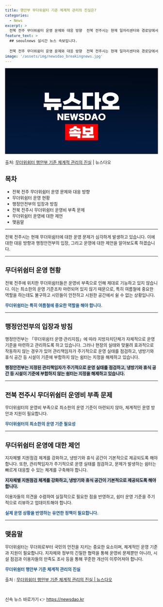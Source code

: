```yaml
---
title: 행안부 무더위쉼터 기준 체계적 관리의 진실은?
categories:
  - News
excerpt: >
  전북 전주 무더위쉼터 운영 문제와 대응 방향  전북 전주시는 현재 일자리센터와 경로당에서 운영 중인 무더위쉼…
feature_text: >
  ## seoulnews 실시간 뉴스 속보입니다.

  전북 전주 무더위쉼터 운영 문제와 대응 방향  전북 전주시는 현재 일자리센터와 경로당에서 운영 중인 무더위쉼…
image: '/assets/img/newsdao_breakingnews.jpg'
---
```


![뉴스다오 속보](/assets/img/newsdao_breakingnews.jpg)

<p>출처: <a href="https://newsdao.kr/4588" rel="dofollow">무더위쉼터 행안부 기준 체계적 관리의 진실</a> | 뉴스다오</p>

<h2 data-ke-size="size26">목차</h2>
<ul>
    <li>전북 전주 무더위쉼터 운영 문제와 대응 방향</li>
    <li>무더위쉼터 운영 현황</li>
    <li>행정안전부의 입장과 방침</li>
    <li>전북 전주시 무더위쉼터 운영비 부족 문제</li>
    <li>무더위쉼터 운영에 대한 제언</li>
    <li>맺음말</li>
</ul>
<hr>
<p data-ke-size="size16">전북 전주시는 현재 무더위쉼터에 대한 운영 문제가 심각하게 발생하고 있습니다. 이에 대한 대응 방향과 행정안전부의 입장, 그리고 운영에 대한 제언을 알아보도록 하겠습니다.</p>
<hr>

<h2 data-ke-size="size26">무더위쉼터 운영 현황</h2>
<p>전북 전주에 위치한 무더위쉼터들은 운영비 부족으로 인해 제대로 기능하고 있지 않습니다. 이는 최소한의 운영 기준조차 마련되어 있지 않기 때문으로, 특히 여름철에 중요한 역할을 하는데도 불구하고 시민들이 안전하고 시원한 공간에서 쉴 수 없는 상황입니다.</p>
<p><b><span style="color: #1a5490;">무더위쉼터는 특히 여름철에 중요한 역할을 해야 합니다.</span></b></p>
<hr>

<h2 data-ke-size="size26">행정안전부의 입장과 방침</h2>
<p>행정안전부는 「무더위쉼터 운영·관리지침」에 따라 지방자치단체가 자체적으로 운영 기준을 마련하고 관리하도록 하고 있습니다. 그러나 현장의 실태와 맞물려 효과적으로 작동하지 않는 경우가 있어 관리책임자가 주기적으로 운영 실태를 점검하고, 냉방기와 휴식 공간 등 시설이 기준에 부합하지 않는 쉼터는 지정을 해제하고 있습니다.</p>
<p><b><span style="background-color: #21538527;">행정안전부는 지정된 관리책임자가 주기적으로 운영 실태를 점검하고, 냉방기와 휴식 공간 등 시설이 기준에 부합하지 않는 쉼터는 지정을 해제하고 있습니다.</span></b></p>
<hr>

<h2 data-ke-size="size26">전북 전주시 무더위쉼터 운영비 부족 문제</h2>
<p>무더위쉼터의 운영비 부족으로 최소한의 운영 기준이 마련되지 않아, 체계적인 운영 방안과 지원이 필요합니다.</p>
<p><b><span style="color: #1a5490;">무더위쉼터의 최소한의 운영 기준 필요성</span></b></p>
<hr>

<h2 data-ke-size="size26">무더위쉼터 운영에 대한 제언</h2>
<p>지자체별 지원점검 체계를 강화하고, 냉방기와 휴식 공간이 기본적으로 제공되도록 해야 합니다. 또한, 관리책임자가 주기적으로 운영 실태를 점검하고, 문제가 발생하는 쉼터는 빠르게 대응할 수 있는 체계를 구축해야 합니다.</p>
<p><b><span style="background-color: #21538527;">지자체별 지원점검 체계를 강화하고, 냉방기와 휴식 공간이 기본적으로 제공되도록 해야 합니다.</span></b></p>
<p>이용자들의 의견을 수렴하여 실질적으로 필요한 점을 반영하고, 쉼터 운영 기준을 주기적으로 리뷰하고 업데이트해야 합니다.</p>
<p><b><span style="color: #1a5490;">실제 운영 상황을 반영하는 유연한 정책이 필요합니다.</span></b></p>
<hr>

<h2 data-ke-size="size26">맺음말</h2>
<p>무더위쉼터는 무더위로부터 국민의 안전을 지키는 중요한 요소이며, 체계적인 운영 기준과 지원이 필요합니다. 지자체와 정부의 긴밀한 협력을 통해 운영비 문제뿐만 아니라, 시설 점검과 이용자들의 만족도 조사 등을 통해 꾸준한 개선이 이루어져야 합니다.</p>
<p><b><span style="color: #1a5490;">무더위쉼터 행안부 기준 체계적 관리의 진실</span></b></p>
<p>출처 : <a href="https://newsdao.kr/4588">무더위쉼터 행안부 기준 체계적 관리의 진실 | 뉴스다오</a></p>
<p data-ke-size="size16">&nbsp;</p> 

신속 뉴스 바로가기 👉 <a href="https://newsdao.kr" rel="dofollow">https://newsdao.kr</a>


